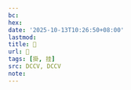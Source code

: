 ```yaml
---
bc:
hex:
date: '2025-10-13T10:26:50+08:00'
lastmod:
title: 􂲞
url: 􂲞
tags: [掛, 挂]
src: DCCV, DCCV
note:
---
```


